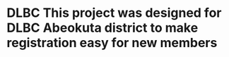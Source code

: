 # DLBC This project was designed for DLBC Abeokuta district to make registration easy for new members
